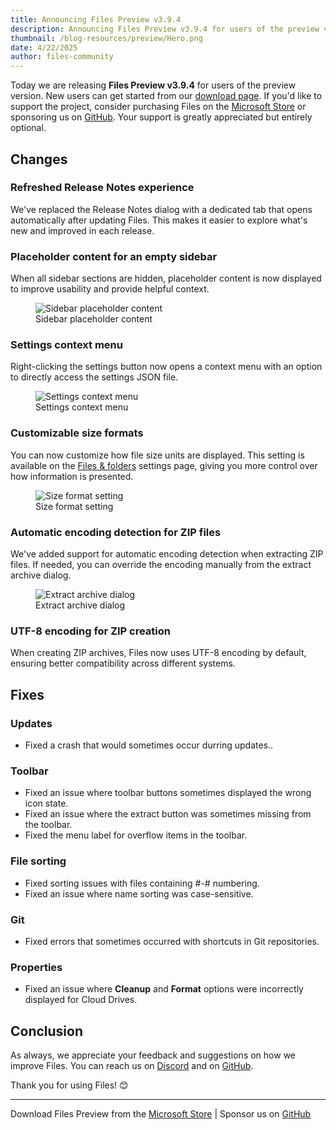 ```yaml
---
title: Announcing Files Preview v3.9.4
description: Announcing Files Preview v3.9.4 for users of the preview version.
thumbnail: /blog-resources/preview/Hero.png
date: 4/22/2025
author: files-community
---
```


Today we are releasing **Files Preview v3.9.4** for users of the preview version. New users can get started from our [download page](/download/). If you'd like to support the project, consider purchasing Files on the [Microsoft Store](ms-windows-store://pdp/?ProductId=9NSQD9PKV3SS&cid=FilesWebsite) or sponsoring us on [GitHub](https://github.com/sponsors/yaira2). Your support is greatly appreciated but entirely optional.

## Changes

### Refreshed Release Notes experience

We've replaced the Release Notes dialog with a dedicated tab that opens automatically after updating Files. This makes it easier to explore what's new and improved in each release.

### Placeholder content for an empty sidebar

When all sidebar sections are hidden, placeholder content is now displayed to improve usability and provide helpful context.

<figure>
    <img src="/blog-resources/v4/EmptySidebar.png" alt="Sidebar placeholder content" />
    <figcaption>Sidebar placeholder content</figcaption>
</figure>

### Settings context menu

Right-clicking the settings button now opens a context menu with an option to directly access the settings JSON file.

<figure>
    <img src="/blog-resources/v4/SettingsContextMenu.png" alt="Settings context menu" />
    <figcaption>Settings context menu</figcaption>
</figure>

### Customizable size formats

You can now customize how file size units are displayed. This setting is available on the [Files & folders](/docs/customize-settings/files-and-folders/) settings page, giving you more control over how information is presented.

<figure>
    <img src="/blog-resources/v4/SizeFormatSetting.png" alt="Size format setting" />
    <figcaption>Size format setting</figcaption>
</figure>

### Automatic encoding detection for ZIP files

We've added support for automatic encoding detection when extracting ZIP files. If needed, you can override the encoding manually from the extract archive dialog.

<figure>
    <img src="/blog-resources/v4/ArchiveEncoding.png" alt="Extract archive dialog" />
    <figcaption>Extract archive dialog</figcaption>
</figure>

### UTF-8 encoding for ZIP creation

When creating ZIP archives, Files now uses UTF-8 encoding by default, ensuring better compatibility across different systems.

## Fixes

### Updates

- Fixed a crash that would sometimes occur durring updates..

### Toolbar

- Fixed an issue where toolbar buttons sometimes displayed the wrong icon state.
- Fixed an issue where the extract button was sometimes missing from the toolbar.
- Fixed the menu label for overflow items in the toolbar.

### File sorting

- Fixed sorting issues with files containing #-# numbering.
- Fixed an issue where name sorting was case-sensitive.

### Git

- Fixed errors that sometimes occurred with shortcuts in Git repositories.

### Properties

- Fixed an issue where **Cleanup** and **Format** options were incorrectly displayed for Cloud Drives.

## Conclusion

As always, we appreciate your feedback and suggestions on how we improve Files. You can reach us on [Discord](https://discord.gg/files) and on [GitHub](https://github.com/files-community/Files/).

Thank you for using Files! 😊

---

Download Files Preview from the [Microsoft Store](ms-windows-store://pdp/?ProductId=9NSQD9PKV3SS&cid=FilesWebsite) | Sponsor us on [GitHub](https://github.com/sponsors/yaira2/)
